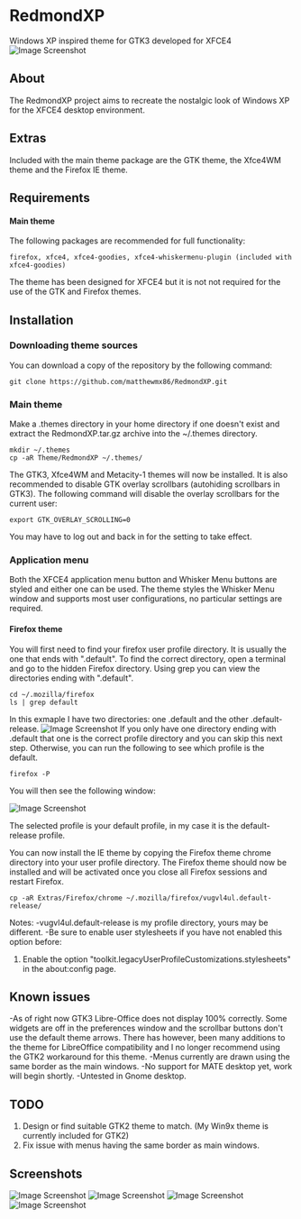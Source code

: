 # RedmondXP

Windows XP inspired theme for GTK3 developed for XFCE4
![Image Screenshot](https://github.com/matthewmx86/RedmondXP/blob/main/Screenshots/0.png)

## About
The RedmondXP project aims to recreate the nostalgic look of Windows XP for the XFCE4 desktop environment. 

## Extras
Included with the main theme package are the GTK theme, the Xfce4WM theme and the Firefox IE theme.

## Requirements
#### Main theme
The following packages are recommended for full functionality:
```
firefox, xfce4, xfce4-goodies, xfce4-whiskermenu-plugin (included with xfce4-goodies)
```
The theme has been designed for XFCE4 but it is not not required
for the use of the GTK and Firefox themes.  

## Installation

### Downloading theme sources
You can download a copy of the repository by the following command:
```
git clone https://github.com/matthewmx86/RedmondXP.git
```

### Main theme
Make a .themes directory in your home directory if one doesn't exist and extract the RedmondXP.tar.gz archive into 
the ~/.themes directory.
```
mkdir ~/.themes
cp -aR Theme/RedmondXP ~/.themes/
```
The GTK3, Xfce4WM and Metacity-1 themes will now be installed.
It is also recommended to disable GTK overlay scrollbars (autohiding scrollbars in GTK3). The following command
will disable the overlay scrollbars for the current user:
```
export GTK_OVERLAY_SCROLLING=0
```
You may have to log out and back in for the setting to take effect.

### Application menu
Both the XFCE4 application menu button and Whisker Menu buttons are styled and either one can be used. The theme styles
the Whisker Menu window and supports most user configurations, no particular settings are required. 

#### Firefox theme
You will first need to find your firefox user profile directory. It is usually the one that ends with ".default".
To find the correct directory, open a terminal and go to the hidden Firefox directory. Using grep you can view the directories
ending with ".default".
```
cd ~/.mozilla/firefox
ls | grep default
```
In this exmaple I have two directories: one .default and the other .default-release. 
![Image Screenshot](https://github.com/matthewmx86/Redmond97/blob/master/Screenshots/console.png)
If you only have one directory ending with .default that one is the correct profile directory and you can skip
this next step. Otherwise, you can run the following to see which profile is the default.
```
firefox -P
```
You will then see the following window:

![Image Screenshot](https://github.com/matthewmx86/Redmond97/blob/master/Screenshots/firefox.png)

The selected profile is your default profile, in my case it is the default-release profile.

You can now install the IE theme by copying the Firefox theme chrome directory into your user profile directory.
The Firefox theme should now be installed and will be activated once you close all Firefox sessions and restart Firefox.

```
cp -aR Extras/Firefox/chrome ~/.mozilla/firefox/vugvl4ul.default-release/
```

Notes:
-vugvl4ul.default-release is my  profile directory, yours may be different.
-Be sure to enable user stylesheets if you have not enabled this option before:
1. Enable the option "toolkit.legacyUserProfileCustomizations.stylesheets" in the about:config page.

## Known issues
-As of right now GTK3 Libre-Office does not display 100% correctly. Some widgets are off in the preferences 
window and the scrollbar buttons don't use the default theme arrows. There has however, been many additions to the theme for LibreOffice compatibility
and I no longer recommend using the GTK2 workaround for this theme.
-Menus currently are drawn using the same border as the main windows.
-No support for MATE desktop yet, work will begin shortly.
-Untested in Gnome desktop.

## TODO
1. Design or find suitable GTK2 theme to match. (My Win9x theme is currently included for GTK2)
2. Fix issue with menus having the same border as main windows.

## Screenshots
![Image Screenshot](https://github.com/matthewmx86/RedmondXP/blob/main/Screenshots/Screenshot2.png)
![Image Screenshot](https://github.com/matthewmx86/RedmondXP/blob/main/Screenshots/Screenshot1.png)
![Image Screenshot](https://github.com/matthewmx86/RedmondXP/blob/main/Screenshots/Screenshot3.png)
![Image Screenshot](https://github.com/matthewmx86/RedmondXP/blob/main/Screenshots/Screenshot4.png)
